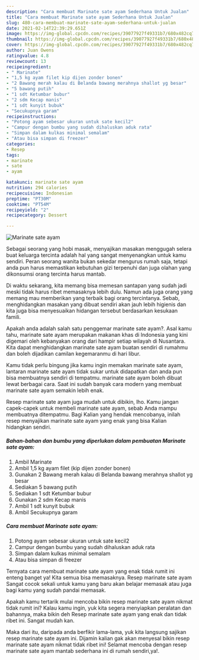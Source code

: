 ```yaml
---
description: "Cara membuat Marinate sate ayam Sederhana Untuk Jualan"
title: "Cara membuat Marinate sate ayam Sederhana Untuk Jualan"
slug: 480-cara-membuat-marinate-sate-ayam-sederhana-untuk-jualan
date: 2021-02-14T22:39:29.651Z
image: https://img-global.cpcdn.com/recipes/39077927f49331b7/680x482cq70/marinate-sate-ayam-foto-resep-utama.jpg
thumbnail: https://img-global.cpcdn.com/recipes/39077927f49331b7/680x482cq70/marinate-sate-ayam-foto-resep-utama.jpg
cover: https://img-global.cpcdn.com/recipes/39077927f49331b7/680x482cq70/marinate-sate-ayam-foto-resep-utama.jpg
author: Juan Owens
ratingvalue: 4.8
reviewcount: 13
recipeingredient:
- " Marinate"
- "1,5 kg ayam filet kip dijen zonder bonen"
- "2 Bawang merah kalau di Belanda bawang merahnya shallot yg besar"
- "5 bawang putih"
- "1 sdt Ketumbar bubur"
- "2 sdm Kecap manis"
- "1 sdt kunyit bubuk"
- "Secukupnya garam"
recipeinstructions:
- "Potong ayam sebesar ukuran untuk sate kecil2"
- "Campur dengan bumbu yang sudah dihaluskan aduk rata"
- "Simpan dalam kulkas minimal semalam"
- "Atau bisa simpan di freezer"
categories:
- Resep
tags:
- marinate
- sate
- ayam

katakunci: marinate sate ayam 
nutrition: 294 calories
recipecuisine: Indonesian
preptime: "PT30M"
cooktime: "PT54M"
recipeyield: "2"
recipecategory: Dessert

---
```



![Marinate sate ayam](https://img-global.cpcdn.com/recipes/39077927f49331b7/680x482cq70/marinate-sate-ayam-foto-resep-utama.jpg)

Sebagai seorang yang hobi masak, menyajikan masakan menggugah selera buat keluarga tercinta adalah hal yang sangat menyenangkan untuk kamu sendiri. Peran seorang  wanita bukan sekedar mengurus rumah saja, tetapi anda pun harus memastikan kebutuhan gizi terpenuhi dan juga olahan yang dikonsumsi orang tercinta harus mantab.

Di waktu  sekarang, kita memang bisa memesan santapan yang sudah jadi meski tidak harus ribet memasaknya lebih dulu. Namun ada juga orang yang memang mau memberikan yang terbaik bagi orang tercintanya. Sebab, menghidangkan masakan yang dibuat sendiri akan jauh lebih higienis dan kita juga bisa menyesuaikan hidangan tersebut berdasarkan kesukaan famili. 



Apakah anda adalah salah satu penggemar marinate sate ayam?. Asal kamu tahu, marinate sate ayam merupakan makanan khas di Indonesia yang kini digemari oleh kebanyakan orang dari hampir setiap wilayah di Nusantara. Kita dapat menghidangkan marinate sate ayam buatan sendiri di rumahmu dan boleh dijadikan camilan kegemaranmu di hari libur.

Kamu tidak perlu bingung jika kamu ingin memakan marinate sate ayam, lantaran marinate sate ayam tidak sukar untuk didapatkan dan anda pun bisa membuatnya sendiri di tempatmu. marinate sate ayam boleh dibuat lewat berbagai cara. Saat ini sudah banyak cara modern yang membuat marinate sate ayam semakin lebih enak.

Resep marinate sate ayam juga mudah untuk dibikin, lho. Kamu jangan capek-capek untuk membeli marinate sate ayam, sebab Anda mampu membuatnya ditempatmu. Bagi Kalian yang hendak mencobanya, inilah resep menyajikan marinate sate ayam yang enak yang bisa Kalian hidangkan sendiri.

<!--inarticleads1-->

##### Bahan-bahan dan bumbu yang diperlukan dalam pembuatan Marinate sate ayam:

1. Ambil  Marinate
1. Ambil 1,5 kg ayam filet (kip dijen zonder bonen)
1. Gunakan 2 Bawang merah kalau di Belanda bawang merahnya shallot yg besar
1. Sediakan 5 bawang putih
1. Sediakan 1 sdt Ketumbar bubur
1. Gunakan 2 sdm Kecap manis
1. Ambil 1 sdt kunyit bubuk
1. Ambil Secukupnya garam




<!--inarticleads2-->

##### Cara membuat Marinate sate ayam:

1. Potong ayam sebesar ukuran untuk sate kecil2
1. Campur dengan bumbu yang sudah dihaluskan aduk rata
1. Simpan dalam kulkas minimal semalam
1. Atau bisa simpan di freezer




Ternyata cara membuat marinate sate ayam yang enak tidak rumit ini enteng banget ya! Kita semua bisa memasaknya. Resep marinate sate ayam Sangat cocok sekali untuk kamu yang baru akan belajar memasak atau juga bagi kamu yang sudah pandai memasak.

Apakah kamu tertarik mulai mencoba bikin resep marinate sate ayam nikmat tidak rumit ini? Kalau kamu ingin, yuk kita segera menyiapkan peralatan dan bahannya, maka bikin deh Resep marinate sate ayam yang enak dan tidak ribet ini. Sangat mudah kan. 

Maka dari itu, daripada anda berfikir lama-lama, yuk kita langsung sajikan resep marinate sate ayam ini. Dijamin kalian gak akan menyesal bikin resep marinate sate ayam nikmat tidak ribet ini! Selamat mencoba dengan resep marinate sate ayam mantab sederhana ini di rumah sendiri,ya!.

